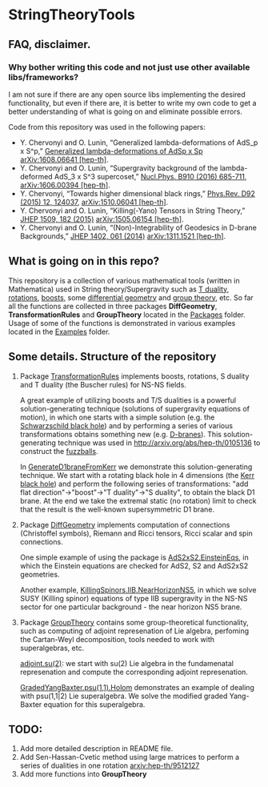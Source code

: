 # StringTheoryTools

## FAQ, disclaimer.

### Why bother writing this code and not just use other available libs/frameworks?

I am not sure if there are any open source libs implementing the desired functionality, but even if there are, it is better to write my own code to get a better understanding of what is going on and eliminate possible errors.

Code from this repository was used in the following papers:
* Y. Chervonyi and O. Lunin, “Generalized lambda-deformations of AdS_p x S^p,” [Generalized lambda-deformations of AdSp x Sp](http://dx.doi.org/10.1016/j.nuclphysb.2016.10.014) [arXiv:1608.06641 [hep-th]](http://arxiv.org/abs/arXiv:1608.06641).
* Y. Chervonyi and O. Lunin, “Supergravity background of the lambda-deformed AdS_3 x S^3 supercoset,” [Nucl.Phys. B910 (2016) 685-711](http://dx.doi.org/10.1016/j.nuclphysb.2016.07.023), [arXiv:1606.00394 [hep-th]](http://arxiv.org/abs/arXiv:1606.00394).
* Y. Chervonyi, “Towards higher dimensional black rings,” [Phys.Rev. D92 (2015) 12, 124037](http://dx.doi.org/10.1103/PhysRevD.92.124037), [arXiv:1510.06041 [hep-th]](http://arxiv.org/abs/arXiv:1510.06041).
* Y. Chervonyi and O. Lunin, “Killing(-Yano) Tensors in String Theory,”  [JHEP 1509, 182 (2015)](http://dx.doi.org/10.1007/JHEP09(2015)182)  [arXiv:1505.06154 [hep-th]](http://arxiv.org/abs/arXiv:1505.06154).
* Y. Chervonyi and O. Lunin, “(Non)-Integrability of Geodesics in D-brane Backgrounds,” [JHEP  1402, 061 (2014)](http://dx.doi.org/10.1007/JHEP02(2014)061) [arXiv:1311.1521 [hep-th]](http://arxiv.org/abs/arXiv:1311.1521).

## What is going on in this repo?

This repository is a collection of various mathematical tools (written in Mathematica) used in String theory/Supergravity such as [T duality](https://en.wikipedia.org/wiki/T-duality), [rotations](https://en.wikipedia.org/wiki/Rotation_matrix), [boosts](https://en.wikipedia.org/wiki/Lorentz_transformation#boost), some [differential geometry](https://en.wikipedia.org/wiki/Differential_geometry) and [group theory](https://en.wikipedia.org/wiki/Group_theory), etc. So far all the functions are collected in three packages **DiffGeometry**, **TransformationRules** and **GroupTheory** located in the [Packages](https://github.com/g3n1uss/StringTheoryTools/tree/master/Packages) folder. Usage of some of the functions is demonstrated in various examples located in the [Examples](https://github.com/g3n1uss/StringTheoryTools/tree/master/Examples) folder.


## Some details. Structure of the repository

1. Package [TransformationRules](https://github.com/g3n1uss/StringTheoryTools/blob/master/Packages/TransformationRules.m) implements boosts, rotations, S duality and T duality (the Buscher rules) for NS-NS fields.

   A great example of utilizing boosts and T/S dualities is a powerful solution-generating technique (solutions of supergravity equations of motion), in which one starts with a simple solution (e.g. the [Schwarzschild black hole](https://en.wikipedia.org/wiki/Schwarzschild_metric)) and by performing a series of various transformations obtains something new (e.g. [D-branes](https://en.wikipedia.org/wiki/D-brane)). This solution-generating technique was used in http://arxiv.org/abs/hep-th/0105136 to construct the [fuzzballs](https://en.wikipedia.org/wiki/Fuzzball_(string_theory)).

   In [GenerateD1braneFromKerr](https://github.com/g3n1uss/StringTheoryTools/blob/master/Examples/GenerateD1braneFromKerr.nb) we demonstrate this solution-generating technique. We start with a rotating black hole in 4 dimensions (the [Kerr black hole](https://en.wikipedia.org/wiki/Rotating_black_hole)) and perform the following series of transformations: "add flat direction"->"boost"->"T duality"->"S duality", to obtain the black D1 brane. At the end we take the extremal static (no rotation) limit to check that the result is the well-known supersymmetric D1 brane.

2. Package [DiffGeometry](https://github.com/g3n1uss/StringTheoryTools/blob/master/Packages/DiffGeometry.m) implements computation of connections (Christoffel symbols), Riemann and Ricci tensors, Ricci scalar and spin connections.

   One simple example of using the package is [AdS2xS2.EinsteinEqs](https://github.com/g3n1uss/StringTheoryTools/blob/master/Examples/AdS2xS2.EinsteinEqs.nb), in which the Einstein equations are checked for AdS2, S2 and AdS2xS2 geometries.

   Another example, [KillingSpinors.IIB.NearHorizonNS5](https://github.com/g3n1uss/StringTheoryTools/blob/master/Examples/KillingSpinors.IIB.NearHorizonNS5.nb), in which we solve SUSY (Killing spinor) equations of type IIB supergravity in the NS-NS sector for one particular background - the near horizon NS5 brane.

3. Package [GroupTheory](https://github.com/g3n1uss/StringTheoryTools/blob/master/Packages/GroupTheory.m) contains some group-theoretical functionality, such as computing of adjoint represenation of Lie algebra, perfoming the Cartan-Weyl decomposition, tools needed to work with superalgebras, etc.

   [adjoint.su(2)](https://github.com/g3n1uss/StringTheoryTools/blob/master/Examples/adjoint.of.su(2).nb): we start with su(2) Lie algebra in the fundamenatal represenation and compute the corresponding adjoint represenation.

   [GradedYangBaxter.psu(1,1).Holom](https://github.com/g3n1uss/StringTheoryTools/blob/master/Examples/GradedYangBaxter.psu(1%2C1).Holom.nb) demonstrates an example of dealing with psu(1,1|2) Lie superalgebra. We solve the modified graded Yang-Baxter equation for this superalgebra.


## TODO: 

1. Add more detailed description in README file.
2. Add Sen-Hassan-Cvetic method using large matrices to perform a series of dualities in one rotation [arxiv:hep-th/9512127](http://arxiv.org/abs/hep-th/9512127)
3. Add more functions into **GroupTheory**
